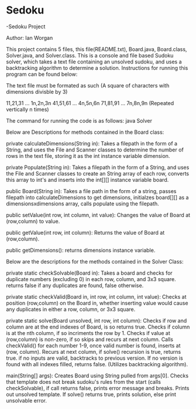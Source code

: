# Sedoku
-Sedoku Project

Author: Ian Worgan

This project contains 5 files, this file(README.txt), Board.java, Board.class, Solver.java, and Solver.class.
This is a console and file based Sudoku solver, which takes a text file containing an unsolved sudoku, and uses a
backtracking algorithm to determine a solution. Instructions for running this program can be found below:

The text file must be formated as such (A square of characters with dimensions divisble by 3)

11,21,31 ... 1n,2n,3n
41,51,61 ... 4n,5n,6n
71,81,91 ... 7n,8n,9n
(Repeated vertically n times)

The command for running the code is as follows:
java Solver <filepath>

Below are Descriptions for methods contained in the Board class:
  
  private calculateDimensions(String in): Takes a filepath in the form of a String, and uses the File and Scanner classes
    to determine the number of rows in the text file, storing it as the int instance variable dimension.
    
  private Populate(String in): Takes a filepath in the form of a String, and  uses the File and Scanner classes to create an String array of each row,
    converts this array to int's and inserts into the int[][] instance variable board.
   
   public Board(String in): Takes a file path in the form of a string, passes filepath into calculateDimensions to get dimensions, initialzes
    board[][] as a dimensionsxdimensions array, calls populate using the filepath.
    
   public setValue(int row, int column, int value): Changes the value of Board at (row,column) to value.
   
   public getValue(int row, int column): Returns the value of Board at (row,column).
   
   public getDimensions(): returns dimensions instance variable.
   
Below are the descriptions for the methods contained in the Solver Class:

  private static checkSolvable(Board in): Takes a board and checks for duplicate numbers (excluding 0) in each row, column, and 3x3 square.
    returns false if any duplicates are found, false otherwise.
    
  private static checkValid(Board in, int row, int column, int value): Checks at position (row,column) on the Board in, whether inserting value would cause any
    duplicates in either a row, column, or 3x3 square.
    
  private static solve(Board unsolved, int row,  int column): Checks if row and column are at the end indexes of Board, is so returns true. Checks if column is at the 
    nth column, if so incriments the row by 1. Checks if value at (row,column) is non-zero, if so skips and recurs at next column. Calls checkValid() for each number 1-9,
    once valid number is found, inserts at (row, column). Recurs at next column, if solve() recursion is true, returns true. if no inputs are valid, backtracks to previous
    version. If no version is found with all indexes filled, returns false. (Utilizes backtracking algorithm).
    
  main(String[] args): Creates Board using String pulled from args[0]. Checks that template does not break sudoku's rules from the start (calls checkSolvable),
  if call returns false, prints error message and breaks. Prints out unsolved template. If solve() returns true, prints solution, else print unsolvable error.
    
   
   

